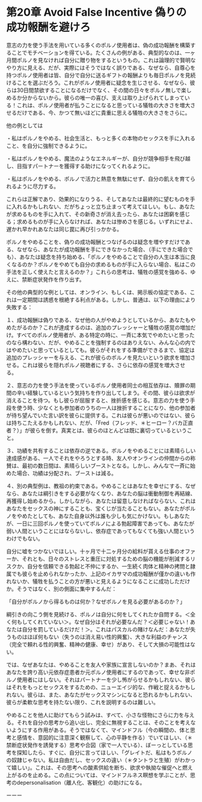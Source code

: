 # 第20章 Avoid False Incentive 偽りの成功報酬を避けろ

意志の力を使う手法を用いている多くのポルノ使用者は、偽の成功報酬を構築することでモチベーションを得ている。たくさんの例がある、典型的なのは、一ヶ月間ポルノを見なければ自分に贈り物をするというもの。これは論理的で賢明なやり方に見える、だが、実際にはそうではなく誤りである、なぜなら、自尊心を持つポルノ使用者は皆、自分で自分に送るギフトの報酬よりも毎日ポルノを見続けることを選ぶだろう。これがポルノ使用者に疑念を生じさせる、なぜなら、彼らは30日間禁欲することになるだけでなく、その間の日々をポルノ無しで楽しめるか分からないから。彼らの唯一の喜び、支えは取り上げられてしまっている！これは、ポルノ使用者が払うことになると思っている犠牲の大きさを増大させるだけである、今、かつて無いほどに貴重に思える犠牲の大きさをさらに。

他の例としては

・私はポルノをやめる、社会生活と、もっと多くの本物のセックスを手に入れること、を自分に強制できるように。

・私はポルノをやめる、魔法のようなエネルギーが、自分が競争相手を飛び越し、目指すパートナーを獲得する助けになってくれるように。

・私はポルノをやめる、ポルノで活力と熱意を無駄にせず、自分の飢えを育てられるように尽力する。

これらは正解であり、効果的になりうる、そしてあなたは最終的に望むものを手に入れるかもしれない、だがちょっと立ち止まって考えてほしい。もし、あなたが求めるものを手に入れて、その新奇さが消え去ったら、あなたは困窮を感じる；求めるものが手に入らなければ、あなたは惨めさを感じる。いずれにせよ、遅かれ早かれあなたは同じ罠に再び引っかかる。

ポルノをやめることを、偽りの成功報酬とつなげるのは疑念を増やすだけである、なぜなら、あなたが成功報酬を手にできなかった場合、（手にできた場合でも）、あなたは疑念を持ち始める、「ポルノをやめることで自分の人生は本当に良くなるのか？ポルノをやめても自分の求めるものが手に入らない場合、私はこの手法を正しく使えたと言えるのか？」これらの思考は、犠牲の感覚を強める、ゆえに、禁断症状発作を作り出す。

その他の典型的な例としては、オンライン、もしくは、掲示板の協定である、これは一定期間は誘惑を根絶する利点がある。しかし、普通は、以下の理由により失敗する：

１、成功報酬は偽りである、なぜ他の人がやめようとしているから、あなたもやめたがるのか？これが達成するのは、追加のプレッシャーと犠牲の感覚の増加だけ。すべてのポルノ使用者が、ある特定の時に、一斉に本気でやめたいと思ったのなら構わない、だが、やめることを強制するのはありえない、みんな心の内ではやめたいと思っているとしても。彼らがそれをする準備ができるまで、協定は追加のプレッシャーを与える、これが彼らのポルノを見たいという欲求を増加させる。これは彼らを隠れポルノ視聴者にする、さらに依存の感覚を増大させる。

２、意志の力を使う手法を使っているポルノ使用者同士の相互依存は、贖罪の期間の辛い経験しているという気持ちを作り出してしまう。その間、彼らは欲求が消えることを待つ。もし彼らが屈服すると、挫折感を感じる。意志の力を使う手段を使う時、少なくとも参加者のうちの一人は挫折することになり、他の参加者が待ち望んでいた言い訳を彼らに提供する。これは彼らが悪いのではない、彼らは持ちこたえるかもしれない、だが、「Fred（フレッド、＊ヒーロー？バカ正直者？）」が彼らを倒す。真実とは、彼らのほとんどは既に裏切っているということ。

３、功績を共有することは依存の逆である。ポルノをやめることには素晴らしい達成感がある、一人でそれをやろうとする時、友人やオンラインの仲間からの称賛は、最初の数日間は、素晴らしいブーストとなる。しかし、みんなで一斉に始めた場合、功績は分配され、ブーストは減る。

４、別の典型例は、教祖の約束である。やめることはあなたを幸せにする、なぜなら、あなたは綱引きをする必要がなくなり、あなたの脳は衝動制御を再結線、再獲得し始めるから。しかしながら、あなたは留意しなければならない、これはあなたをセックスの神にすることも、宝くじが当たることもない。あなたがポルノをやめたとしても、あなた自身以外は誰も少しも気にかけない。もしあなたが、一日に三回ポルノを使っていてポルノによる勃起障害であっても、あなたが弱い人間ということにはならないし、依存症であってもなくても強い人間というわけでもない。

自分に嘘をつかないでほしい。十ヶ月で十二ヶ月分の給料が貰える仕事のオファーか、それとも、日々のストレスと重圧に対処するための脳の機能が削減するリスクか、自分を信頼できる勃起と不仲にするか、一生続く肉体と精神の拷問と隷属でも彼らを止められなかったか、上記のイカサマの成功報酬が僅かの違いも作れないか、犠牲を払うことの方が悪いと見えるようになることに成功しただけか。そうではなく、別の側面に集中するんだ：

「自分がポルノから得るものは何か？なぜポルノを見る必要があるのか？」

綱引きの向こう側を見続ける、ポルノは自分に何をしてくれたか自問する。＜全く何もしてくれていない＞。なぜ自分はそれが必要なんだ？＜必要じゃない！あなたは自分を罰しているだけだ！＞。これはパスカルの賭けなんだ：あなたが失うものはほぼ何もない（失うのは消え易い性的興奮）、大きな利益のチャンス（完全で頼れる性的興奮、精神の健康、幸せ）があり、そして大損の可能性はない。

では、なぜあなたは、やめることを友人や家族に宣言しないのか？まあ、それはあなたを誇り高い元依存症患者か元ポルノ使用者にするのであって、幸せな非ポルノ使用者にはしない。それはパートナーを少し怖がらせるかもしれない、彼らはそれをもっとセックスをするための、ニューエイジ的な、作戦と捉えるかもしれない。彼らは、また、あなたがセックスマシンになると恐れるかもしれない、彼らが柔軟な思考を持たない限り、これを説明するのは難しい。

やめることを他人に助けてもらう試みは、すべて、小さな怪物にさらに力を与える。それを自分の思考から追い出し、完全に無視することは、そのことを考えないようにする作用がある。そうではなくて、マインドフル（今の瞬間の、体と思考と感情を、意図的に注意深く観察して、心の平静を作る）でいてほしい、（＊禁断症状発作を誘発する）思考や合図（家で一人でいる）、ぼーっとしている思考を探知したら、すぐに、自分に言ってほしい、「グレイトだ、私はもうポルノの奴隷じゃない。私は自由だし、セックスの違い（＊タントラと生殖）がわかって嬉しい」。これは、その思考への酸素供給を断ち、欲求や執拗な催促へと燃え上がるのを止める。この点については、マインドフルネス瞑想を学ぶことが、思考のdepersonalisation（離人化、客観化）の助けになる。

ーーー